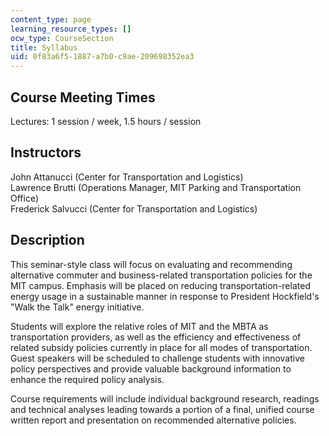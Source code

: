 ```yaml
---
content_type: page
learning_resource_types: []
ocw_type: CourseSection
title: Syllabus
uid: 0f83a6f5-1887-a7b0-c9ae-209698352ea3
---
```


Course Meeting Times
--------------------

Lectures: 1 session / week, 1.5 hours / session

Instructors
-----------

John Attanucci (Center for Transportation and Logistics)  
Lawrence Brutti (Operations Manager, MIT Parking and Transportation Office)  
Frederick Salvucci (Center for Transportation and Logistics)

Description
-----------

This seminar-style class will focus on evaluating and recommending alternative commuter and business-related transportation policies for the MIT campus. Emphasis will be placed on reducing transportation-related energy usage in a sustainable manner in response to President Hockfield's "Walk the Talk" energy initiative.

Students will explore the relative roles of MIT and the MBTA as transportation providers, as well as the efficiency and effectiveness of related subsidy policies currently in place for all modes of transportation. Guest speakers will be scheduled to challenge students with innovative policy perspectives and provide valuable background information to enhance the required policy analysis.

Course requirements will include individual background research, readings and technical analyses leading towards a portion of a final, unified course written report and presentation on recommended alternative policies.